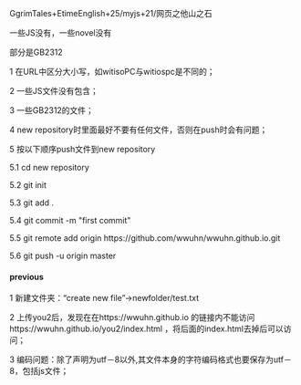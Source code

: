 <p>GgrimTales+EtimeEnglish+25/myjs+21/网页之他山之石</p>
<p>一些JS没有，一些novel没有</p>
<p>部分是GB2312</p>


<p>1 在URL中区分大小写，如witisoPC与witiospc是不同的；</p>
<p>2 一些JS文件没有包含；</p>
<p>3 一些GB2312的文件；</p>
<p>4 new repository时里面最好不要有任何文件，否则在push时会有问题；</p>
<p>5 按以下顺序push文件到new repository</p>
<p>5.1 cd new repository</p>
<p></p>
<p>5.2 git init</p>
<p>5.3 git add .</p>
<p>5.4 git commit -m "first commit"</p>
<p>5.5 git remote add origin https://github.com/wwuhn/wwuhn.github.io.git</p>
<p>5.6 git push -u origin master</p>
<p><h4>previous</h4></p>
<p></p>
<p>1 新建文件夹：“create new file”→newfolder/test.txt</p>
<p></p>
<p>2 上传you2后，发现在在https://wwuhn.github.io 的链接内不能访问 https://wwuhn.github.io/you2/index.html ，将后面的index.html去掉后可以访问；</p>
<p></p>
<p>3 编码问题：除了声明为utf－8以外,其文件本身的字符编码格式也要保存为utf－8，包括js文件；</p>
